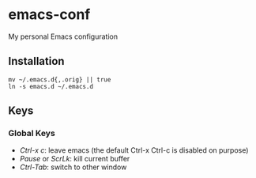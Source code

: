 # emacs-conf
My personal Emacs configuration
## Installation
```shell
mv ~/.emacs.d{,.orig} || true
ln -s emacs.d ~/.emacs.d
```
## Keys
### Global Keys
- *Ctrl-x c*: leave emacs (the default Ctrl-x Ctrl-c is disabled on purpose)
- *Pause* or *ScrLk*: kill current buffer
- *Ctrl-Tab*: switch to other window
